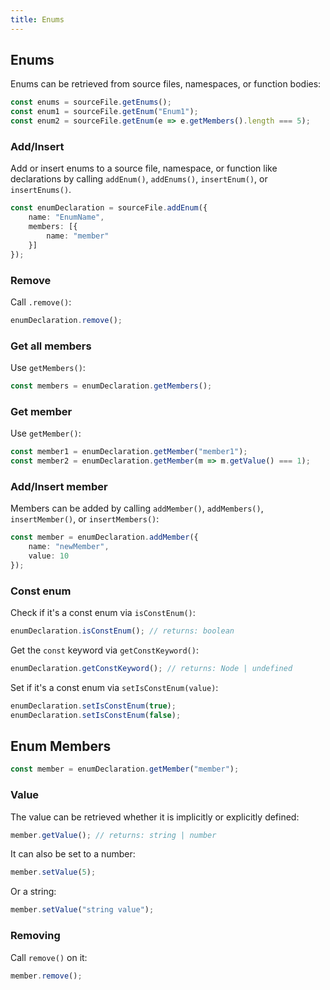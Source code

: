```yaml
---
title: Enums
---
```


## Enums

Enums can be retrieved from source files, namespaces, or function bodies:

```typescript
const enums = sourceFile.getEnums();
const enum1 = sourceFile.getEnum("Enum1");
const enum2 = sourceFile.getEnum(e => e.getMembers().length === 5);
```

### Add/Insert

Add or insert enums to a source file, namespace, or function like declarations by calling `addEnum()`, `addEnums()`, `insertEnum()`, or `insertEnums()`.

```typescript
const enumDeclaration = sourceFile.addEnum({
    name: "EnumName",
    members: [{
        name: "member"
    }]
});
```

### Remove

Call `.remove()`:

```typescript
enumDeclaration.remove();
```

### Get all members

Use `getMembers()`:

```typescript
const members = enumDeclaration.getMembers();
```

### Get member

Use `getMember()`:

```typescript
const member1 = enumDeclaration.getMember("member1");
const member2 = enumDeclaration.getMember(m => m.getValue() === 1);
```

### Add/Insert member

Members can be added by calling `addMember()`, `addMembers()`, `insertMember()`, or `insertMembers()`:

```typescript
const member = enumDeclaration.addMember({
    name: "newMember",
    value: 10
});
```

### Const enum

Check if it's a const enum via `isConstEnum()`:

```typescript
enumDeclaration.isConstEnum(); // returns: boolean
```

Get the `const` keyword via `getConstKeyword()`:

```typescript
enumDeclaration.getConstKeyword(); // returns: Node | undefined
```

Set if it's a const enum via `setIsConstEnum(value)`:

```typescript
enumDeclaration.setIsConstEnum(true);
enumDeclaration.setIsConstEnum(false);
```

## Enum Members

```typescript
const member = enumDeclaration.getMember("member");
```

### Value

The value can be retrieved whether it is implicitly or explicitly defined:

```typescript
member.getValue(); // returns: string | number
```

It can also be set to a number:

```typescript
member.setValue(5);
```

Or a string:

```typescript
member.setValue("string value");
```

### Removing

Call `remove()` on it:

```typescript
member.remove();
```

